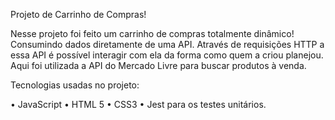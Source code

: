 Projeto de Carrinho de Compras!

Nesse projeto foi feito um carrinho de compras totalmente dinâmico! Consumindo dados diretamente de uma API. Através de requisições HTTP a essa API é possível interagir com ela da forma como quem a criou planejou. Aqui foi utilizada a API do Mercado Livre para buscar produtos à venda.

Tecnologias usadas no projeto:

• JavaScript
• HTML 5
• CSS3
• Jest para os testes unitários.